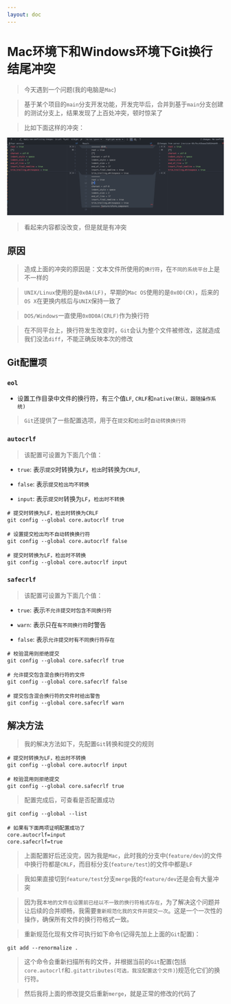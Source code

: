 ```yaml
---
layout: doc
---
```


# Mac环境下和Windows环境下Git换行结尾冲突

> 今天遇到一个问题(我的电脑是`Mac`)

> 基于某个项目的`main`分支开发功能，开发完毕后，合并到基于`main`分支创建的测试分支上，结果发现了上百处冲突，顿时惊呆了

> 比如下面这样的冲突：

![WechatIMG456](https://raw.githubusercontent.com/mx52jing/image-hosting/main/images/Git/WechatIMG456.jpg)

> 看起来内容都没改变，但是就是有冲突

## 原因

> 造成上面的冲突的原因是：文本文件所使用的`换行符`，在`不同的系统平台`上是不一样的

> `UNIX/Linux`使用的是`0x0A(LF)`，早期的`Mac OS`使用的是`0x0D(CR)`，后来的`OS X`在更换内核后与`UNIX`保持一致了

> `DOS/Windows`一直使用`0x0D0A(CRLF)`作为换行符

> 在不同平台上，换行符发生改变时，`Git`会认为整个文件被修改，这就造成我们没法`diff`，不能正确反映本次的修改

## Git配置项

### `eol`

- 设置工作目录中文件的换行符，有三个值`LF`, `CRLF`和`native(默认，跟随操作系统)`

> `Git`还提供了一些配置选项，用于在`提交`和`检出`时`自动转换换行符`

### `autocrlf`

> 该配置可设置为下面几个值：

- `true`: 表示`提交`时转换为`LF`，`检出`时转换为`CRLF`,

- `false`: 表示`提交检出均不转换`
- `input`: 表示`提交时`转换为`LF`，`检出时不转换`

```shell
# 提交时转换为LF，检出时转换为CRLF
git config --global core.autocrlf true

# 设置提交检出均不自动转换换行符
git config --global core.autocrlf false

# 提交时转换为LF，检出时不转换
git config --global core.autocrlf input
```

### `safecrlf`

> 该配置可设置为下面几个值：

- `true`: 表示`不允许提交时包含不同换行符`
  
- `warn`: 表示只在`有不同换行符`时警告
- `false`: 表示`允许提交时有不同换行符存在`

```shell
# 校验混用则拒绝提交
git config --global core.safecrlf true

# 允许提交包含混合换行符的文件
git config --global core.safecrlf false

# 提交包含混合换行符的文件时给出警告
git config --global core.safecrlf warn
```

## 解决方法

> 我的解决方法如下，先配置`Git`转换和提交的规则

```shell
# 提交时转换为LF，检出时不转换
git config --global core.autocrlf input

# 校验混用则拒绝提交
git config --global core.safecrlf true
```

> 配置完成后，可查看是否配置成功

```shell
git config --global --list

# 如果有下面两项证明配置成功了
core.autocrlf=input
core.safecrlf=true
```

> 上面配置好后还没完，因为我是`Mac`，此时我的分支中(`feature/dev`)的文件中换行符都是`CRLF`，而目标分支(`feature/test`)的文件中都是`LF`

> 我如果直接切到`feature/test`分支`merge`我的`feature/dev`还是会有大量冲突

> 因为我`本地的文件在设置前已经以不一致的换行符格式存在`，为了解决这个问题并让后续的合并顺畅，我需要`重新规范化我的文件并提交一次`。这是一个一次性的操作，确保所有文件的换行符格式一致。

> 重新规范化现有文件可执行如下命令(记得先加上上面的`Git`配置)：

```shell
git add --renormalize .
```

> 这个命令会重新扫描所有的文件，并根据当前的`Git`配置(包括`core.autocrlf`和`.gitattributes(可选，我没配置这个文件)`)规范化它们的换行符。

> 然后我将上面的修改提交后重新`merge`，就是正常的修改的代码了